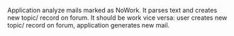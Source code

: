 Application analyze mails marked as NoWork.
It parses text and creates new topic/ record on forum.
It should be work vice versa: user creates new topic/ record on forum,
application generates new mail.
